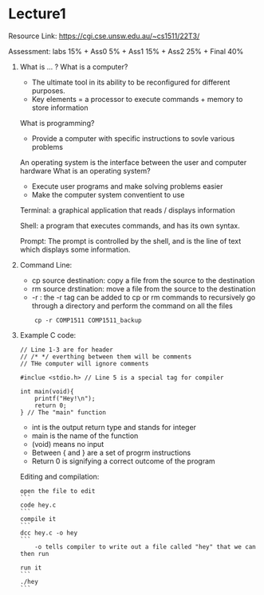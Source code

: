 # Lecture1
Resource Link:
https://cgi.cse.unsw.edu.au/~cs1511/22T3/

Assessment:
labs 15% + Ass0 5% + Ass1 15% + Ass2 25% + Final 40% 

1. What is ... ?
	What is a computer?
	- The ultimate tool in its ability to be reconfigured for different purposes.
	- Key elements = a processor to execute commands + memory to store information
	
	What is programming?
	-  Provide a computer with specific instructions to sovle various problems
	
	An operating system is the interface between the user and computer hardware
	What is an operating system?
	- Execute user programs and make solving problems easier
	- Make the computer system conventient to use
	
	Terminal: a graphical application that reads / displays information
	
	Shell: a program that executes commands, and has its own syntax.
	
	Prompt: The prompt is controlled by the shell, and is the line of text which displays some information.

2. Command Line:
	- cp source destination: copy a file from the source to the destination
	- rm source drstination: move a file from the source to the destination
	- -r : the -r tag can be added to cp or rm commands to recursively go through a directory and perform the command on all the files
	```
		cp -r COMP1511 COMP1511_backup
	```

3.  Example C code:
    ```
    // Line 1-3 are for header
    // /* */ everthing between them will be comments
    // THe computer will ignore comments

    #inclue <stdio.h> // Line 5 is a special tag for compiler

    int main(void){
        printf("Hey!\n");
        return 0;
    } // The "main" function
    ```
    - int is the output return type and stands for integer
    - main is the name of the function
    - (void) means no input
    - Between { and } are a set of progrm instructions
    - Return 0 is signifying a correct outcome of the  program

    Editing and compilation:

        open the file to edit
        ```
        code hey.c
        ```
        compile it
        ```
        dcc hey.c -o hey
        ```
            -o tells compiler to write out a file called "hey" that we can then run
        
        run it
        ```
        ./hey
        ```
